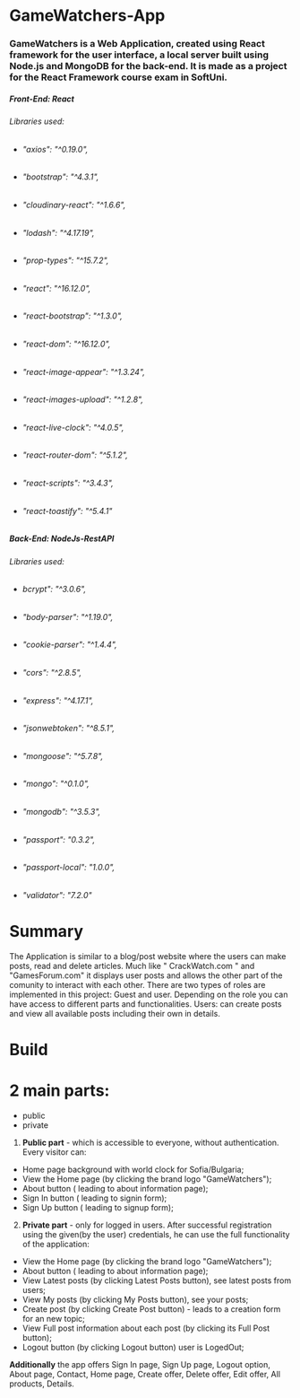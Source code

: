 #
# GameWatchers-App

### GameWatchers is a Web Application, created using React framework for the user interface, a local server built using Node.js and MongoDB for the back-end. It is made as a project for the React Framework course exam in SoftUni.
##### Front-End: React
###### Libraries used:
* ######  "axios": "^0.19.0",
* ######    "bootstrap": "^4.3.1",
* ######   "cloudinary-react": "^1.6.6",
* ###### "lodash": "^4.17.19",
* ######    "prop-types": "^15.7.2",
* ######    "react": "^16.12.0",
* ######    "react-bootstrap": "^1.3.0",
* ######    "react-dom": "^16.12.0",
* ######    "react-image-appear": "^1.3.24",
* ######    "react-images-upload": "^1.2.8",
* ######   "react-live-clock": "^4.0.5",
* ######    "react-router-dom": "^5.1.2",
* ######    "react-scripts": "^3.4.3",
* ######   "react-toastify": "^5.4.1"

 ##### Back-End: NodeJs-RestAPI
###### Libraries used:
* ######  bcrypt": "^3.0.6",
* ######            "body-parser": "^1.19.0",
* ######   "cookie-parser": "^1.4.4",
* ######  "cors": "^2.8.5",
* ######    "express": "^4.17.1",
* ######    "jsonwebtoken": "^8.5.1",
* ######    "mongoose": "^5.7.8",
* ######    "mongo": "^0.1.0",
* ######    "mongodb": "^3.5.3",
* ######    "passport": "0.3.2",
* ######   "passport-local": "1.0.0",
* ######    "validator": "7.2.0"
# Summary

The Application  is similar to a blog/post website where the users can make posts, read and delete articles. Much like &quot; CrackWatch.com &quot; and &quot;GamesForum.com&quot; it displays user posts and allows the other part of the comunity to interact with each other. There are two types of roles are implemented in this project: Guest and user. Depending on the role you can have access to different parts and functionalities. Users: can create posts and view all available posts including their own in details.


# Build

# 2 main parts:

- public
- private

1. **Public part** - which is accessible to everyone, without authentication. Every visitor can:

- Home page background with world clock for Sofia/Bulgaria;
- View the Home page (by clicking the brand logo "GameWatchers");
- About  button ( leading to about information page);
- Sign In button ( leading to signin form);
- Sign Up button ( leading to signup form);

2. **Private part** - only for logged in users. After successful registration using the given(by the user) credentials, he can use the full functionality of the application:

- View the Home page (by clicking the brand logo "GameWatchers");
- About  button ( leading to about information page);
- View Latest posts (by clicking Latest Posts button), see latest posts from users;
- View My posts (by clicking My Posts button), see your posts;
- Create post (by clicking Create Post button) - leads to a creation form for an new topic;
- View Full post information about each post (by clicking its Full Post button);
-  Logout button (by clicking Logout button) user is LogedOut;



**Additionally**  the app offers Sign In page, Sign Up page, Logout option, About page, Contact,  Home page, Create offer, Delete offer, Edit offer, All products, Details.
